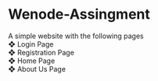 # Wenode-Assingment
 A simple website with the following pages <br>
 ❖ Login Page <br>
 ❖ Registration Page <br>
 ❖ Home Page <br>
 ❖ About Us Page
